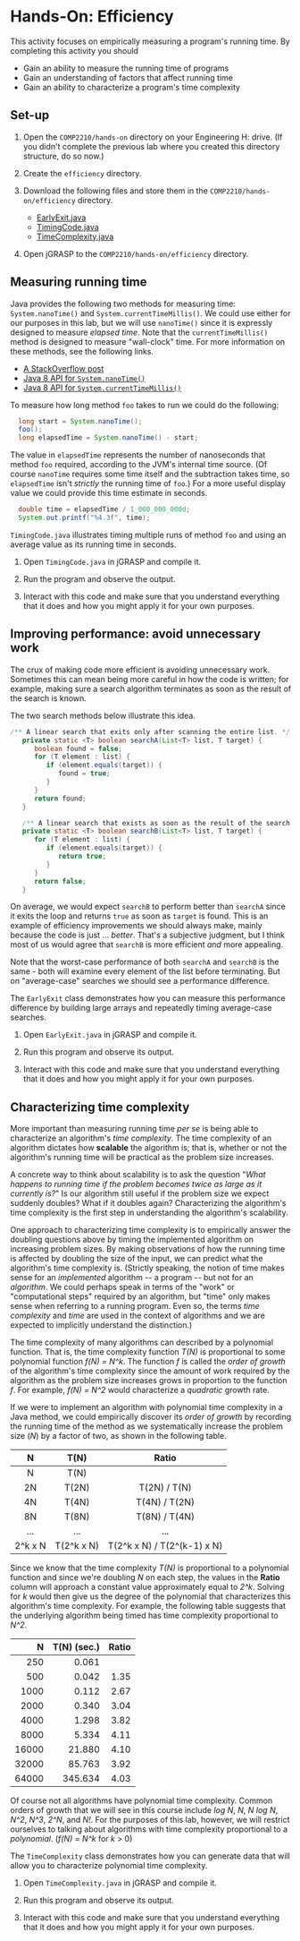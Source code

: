 <!---
   Description of the Hands-On: Efficiency activity.

   @author     Dean Hendrix (dh@auburn.edu)
   @version    2016-08-30
-->

# Hands-On: Efficiency

This activity focuses on empirically measuring a program's running time. By completing this activity you should

- Gain an ability to measure the running time of programs
- Gain an understanding of factors that affect running time
- Gain an ability to characterize a program's time complexity


## Set-up

1. Open the `COMP2210/hands-on` directory on your Engineering H: drive. (If you didn't complete the previous lab where you created this directory structure, do so now.)

1. Create the `efficiency` directory.

1. Download the following files and store them in the `COMP2210/hands-on/efficiency` directory.

   - [EarlyExit.java](src/EarlyExit.java)
   - [TimingCode.java](src/TimingCode.java)
   - [TimeComplexity.java](src/TimeComplexity.java)

1. Open jGRASP to the `COMP2210/hands-on/efficiency` directory.


## Measuring running time

Java provides the following two methods for measuring time: `System.nanoTime()` and `System.currentTimeMillis()`. We could use either for our purposes in this lab, but we will use `nanoTime()` since it is expressly designed to measure *elapsed time*. Note that the `currentTimeMillis()` method is designed to measure "wall-clock" time. For more information on these methods, see the following links.

- [A StackOverflow post](http://stackoverflow.com/questions/351565/system-currenttimemillis-vs-system-nanotime)
- [Java 8 API for `System.nanoTime()`](https://docs.oracle.com/javase/8/docs/api/java/lang/System.html#nanoTime--)
- [Java 8 API for `System.currentTimeMillis()`](https://docs.oracle.com/javase/8/docs/api/java/lang/System.html#currentTimeMillis--)

To measure how long method `foo` takes to run we could do the following:

```java
  long start = System.nanoTime();
  foo();
  long elapsedTime = System.nanoTime() - start;
```

The value in `elapsedTime` represents the number of nanoseconds that method `foo` required, according to the JVM's internal time source. (Of course `nanoTime` requires some time itself and the subtraction takes time, so `elapsedTime` isn't *strictly* the running time of `foo`.) For a more useful display value we could provide this time estimate in seconds.

```java
  double time = elapsedTime / 1_000_000_000d;
  System.out.printf("%4.3f", time);
```

`TimingCode.java` illustrates timing multiple runs of method `foo` and using an average value as its running time in seconds.

1. Open `TimingCode.java` in jGRASP and compile it.

1. Run the program and observe the output.

1. Interact with this code and make sure that you understand everything that it does and how you might apply it for your own purposes.


## Improving performance: avoid unnecessary work

The crux of making code more efficient is avoiding unnecessary work. Sometimes this can mean being more careful in how the code is written; for example, making sure a search algorithm terminates as soon as the result of the search is known.

The two search methods below illustrate this idea.

```java
/** A linear search that exits only after scanning the entire list. */
   private static <T> boolean searchA(List<T> list, T target) {
      boolean found = false;
      for (T element : list) {
         if (element.equals(target)) {
            found = true;
         }
      }
      return found;
   }

   /** A linear search that exists as soon as the result of the search is known. */
   private static <T> boolean searchB(List<T> list, T target) {
      for (T element : list) {
         if (element.equals(target)) {
            return true;
         }
      }
      return false;
   }
```

On average, we would expect `searchB` to perform better than `searchA` since it exits the loop and returns `true` as soon as `target` is found. This is an example of efficiency improvements we should always make, mainly because the code is just ... *better*. That's a subjective judgment, but I think most of us would agree that `searchB` is more efficient *and* more appealing.

Note that the worst-case performance of both `searchA` and `searchB` is the same - both will examine every element of the list before terminating. But on "average-case" searches we should see a performance difference.

The `EarlyExit` class demonstrates how you can measure this performance difference by building large arrays and repeatedly timing average-case searches.

1. Open `EarlyExit.java` in jGRASP and compile it.

1. Run this program and observe its output.

1. Interact with this code and make sure that you understand everything that it does and how you might apply it for your own purposes.


## Characterizing time complexity

More important than measuring running time *per se* is being able to characterize an algorithm's *time complexity*. The time complexity of an algorithm dictates how **scalable** the algorithm is; that is, whether or not the algorithm's running time will be practical as the problem size increases.

A concrete way to think about scalability is to ask the question "*What happens to running time if the problem becomes twice as large as it currently is?*" Is our algorithm still useful if the problem size we expect suddenly doubles? What if it doubles again? Characterizing the algorithm's time complexity is the first step in understanding the algorithm's scalability.

One approach to characterizing time complexity is to empirically answer the doubling questions above by timing the implemented algorithm on increasing problem sizes. By making observations of how the running time is affected by doubling the size of the input, we can predict what the algorithm's time complexity is. (Strictly speaking, the notion of time makes sense for an *implemented* algorithm -- a program -- but not for an *algorithm*. We could perhaps speak in terms of the "work" or "computational steps" required by an algorithm, but "time" only makes sense when referring to a running program. Even so, the terms *time complexity* and *time* are used in the context of algorithms and we are expected to implicitly understand the distinction.)

The time complexity of many algorithms can described by a polynomial function. That is, the time complexity function *T(N)* is proportional to some polynomial function *f(N) = N^k*. The function *f* is called the *order of growth* of the algorithm's time complexity since the amount of work required by the algorithm as the problem size increases grows in proportion to the function *f*. For example, *f(N) = N^2* would characterize a *quadratic* growth rate.

If we were to implement an algorithm with polynomial time complexity in a Java method, we could empirically discover its *order of growth* by recording the running time of the method as we systematically increase the problem size (*N*) by a factor of two, as shown in the following table.

| **N**   | **T(N)**    | **Ratio**       |
| :---:   | :---:       | :---:           |
| N       | T(N)        |                 |
| 2N      | T(2N)       | T(2N) / T(N)    |
| 4N      | T(4N)       | T(4N) / T(2N)   |
| 8N      | T(8N)       | T(8N) / T(4N)   |
| ...     | ...         | ...             |
| 2^k x N | T(2^k x N)  | T(2^k x N) / T(2^(k-1) x N) |

Since we know that the time complexity *T(N)* is proportional to a polynomial function and since we're doubling *N* on each step, the values in the **Ratio** column will approach a constant value approximately equal to *2^k*. Solving for *k* would then give us the degree of the polynomial that characterizes this algorithm's time complexity. For example, the following table suggests that the underlying algorithm being timed has time complexity proportional to *N^2*.

| **N** |     **T(N)** (sec.) |    **Ratio**    |
|  ---: |     -------------:  |    ---------:   |
|   250 |              0.061  |                 |
|   500 |              0.042  |          1.35   |
|  1000 |              0.112  |          2.67   |
|  2000 |              0.340  |          3.04   |
|  4000 |              1.298  |          3.82   |
|  8000 |              5.334  |          4.11   |
| 16000 |             21.880  |          4.10   |
| 32000 |             85.763  |          3.92   |
| 64000 |            345.634  |          4.03   |

Of course not all algorithms have polynomial time complexity. Common orders of growth that we will see in this course include *log N*, *N*, *N log N*, *N^2*, *N^3*, *2^N*, and *N!*. For the purposes of this lab, however, we will restrict ourselves to talking about algorithms with time complexity proportional to a *polynomial*. (*f(N) = N^k* for *k* > 0)


The `TimeComplexity` class demonstrates how you can generate data that will allow you to characterize polynomial time complexity.

1. Open `TimeComplexity.java` in jGRASP and compile it.

1. Run this program and observe its output.

1. Interact with this code and make sure that you understand everything that it does and how you might apply it for your own purposes.

